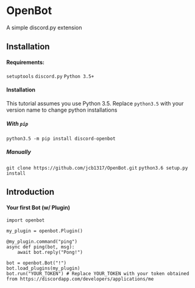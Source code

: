 # OpenBot
A simple discord.py extension
## Installation
#### Requirements:
```setuptools```
```discord.py```
```Python 3.5+```

#### Installation
This tutorial assumes you use Python 3.5. Replace `python3.5` with your version name to change python installations
##### With `pip`
```python3.5 -m pip install discord-openbot```
##### Manually
```git clone https://github.com/jcb1317/OpenBot.git```
```python3.6 setup.py install```

## Introduction
#### Your first Bot (w/ Plugin)
```
import openbot

my_plugin = openbot.Plugin()

@my_plugin.command("ping")
async def ping(bot, msg):
    await bot.reply("Pong!")
    
bot = openbot.Bot("!")
bot.load_plugins(my_plugin)
bot.run("YOUR_TOKEN") # Replace YOUR_TOKEN with your token obtained from https://discordapp.com/developers/applications/me
```
